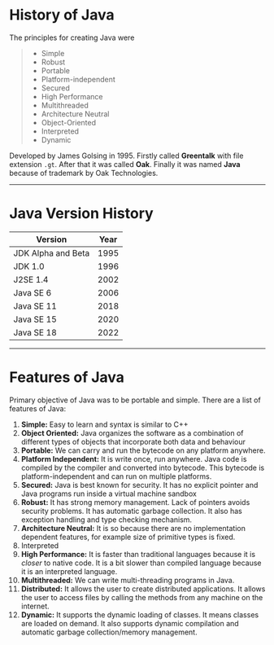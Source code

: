 # History of Java
The principles for creating Java were
> * Simple
> * Robust
> * Portable
> * Platform-independent
> * Secured
> * High Performance
> * Multithreaded
> * Architecture Neutral
> * Object-Oriented
> * Interpreted
> * Dynamic

Developed by James Golsing in 1995. Firstly called **Greentalk** with file extension `.gt`. After that it was called **Oak**. Finally it was named **Java** because of trademark by Oak Technologies.

---

# Java Version History
|Version|Year|
|-|-|
|JDK Alpha and Beta|1995|
|JDK 1.0|1996|
|J2SE 1.4|2002|
|Java SE 6|2006|
|Java SE 11|2018|
|Java SE 15|2020|
|Java SE 18|2022|
---
# Features of Java
Primary objective of Java was to be portable and simple.
There are a list of features of Java:
1. **Simple:** Easy to learn and syntax is similar to C++
2. **Object Oriented:** Java organizes the software as a combination of different types of objects that incorporate both data and behaviour
3. **Portable:** We can carry and run the bytecode on any platform anywhere.
4. **Platform Independent:** It is write once, run anywhere. Java code is compiled by the compiler and converted into bytecode. This bytecode is platform-independent and can run on multiple platforms.
5. **Secured:** Java is best known for security. It has no explicit pointer and Java programs run inside a virtual machine sandbox
6. **Robust:** It has strong memory management. Lack of pointers avoids security problems. It has automatic garbage collection. It also has exception handling and type checking mechanism.
7. **Architecture Neutral:** It is so because there are no implementation dependent features, for example size of primitive types is fixed.
8. Interpreted
9. **High Performance:** It is faster than traditional languages because it is *closer* to native code. It is a bit slower than compiled language because it is an interpreted language.
10. **Multithreaded:** We can write multi-threading programs in Java.
11. **Distributed:** It allows the user to create distributed applications. It allows the user to access files by calling the methods from any machine on the internet.
12. **Dynamic:** It supports the dynamic loading of classes. It means classes are loaded on demand. It also supports dynamic compilation and automatic garbage collection/memory management.